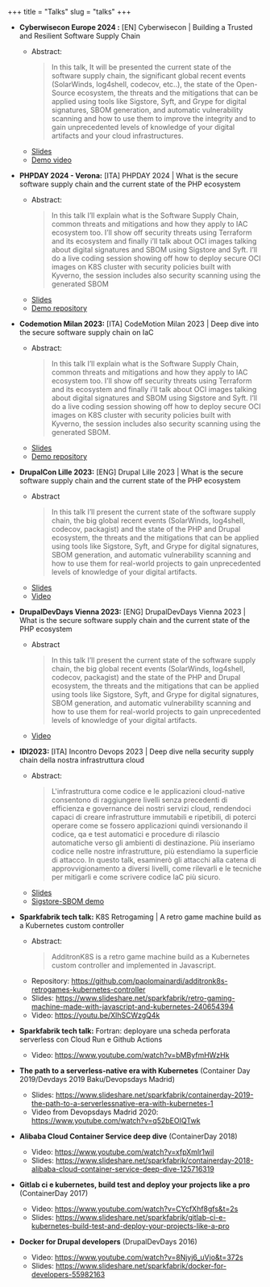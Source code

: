 +++
title = "Talks"
slug = "talks"
+++

* **Cyberwisecon Europe 2024 :** [EN] Cyberwisecon | Building a Trusted and Resilient Software Supply Chain
  * Abstract:
    > In this talk, It will be presented the current state of the software supply chain, the significant global recent events (SolarWinds, log4shell, codecov, etc..), the state of the Open-Source ecosystem, the threats and the mitigations that can be applied using tools like Sigstore, Syft, and Grype for digital signatures, SBOM generation, and automatic vulnerability scanning and how to use them to improve the integrity and to gain unprecedented levels of knowledge of your digital artifacts and your cloud infrastructures.
  * [Slides](/talks/cyberwisecon-2024-supply-chain.pdf)
  * [Demo video](https://www.youtube.com/watch?v=8osHp_h9bYU)

* **PHPDAY 2024 - Verona:** [ITA] PHPDAY 2024 | What is the secure software supply chain and the current state of the PHP ecosystem
  * Abstract:
    > In this talk I’ll explain what is the Software Supply Chain, common threats and mitigations and how they apply to IAC ecosystem too. I’ll show off security threats using Terraform and its ecosystem and finally i’ll talk about OCI images talking about digital signatures and SBOM using Sigstore and Syft. I’ll do a live coding session showing off how to deploy secure OCI images on K8S cluster with security policies built with Kyverno, the session includes also security scanning using the generated SBOM
  * [Slides](/talks/drupalcon-lille-2023-php-supply-chain.pdf)
  * [Demo repository](https://github.com/paolomainardi/sigstore-demo/tree/feature/drupal-demo)

* **Codemotion Milan 2023:** [ITA] CodeMotion Milan 2023 | Deep dive into the secure software supply chain on IaC
  * Abstract:
    > In this talk I’ll explain what is the Software Supply Chain, common threats and mitigations and how they apply to IAC ecosystem too. I’ll show off security threats using Terraform and its ecosystem and finally i’ll talk about OCI images talking about digital signatures and SBOM using Sigstore and Syft. I’ll do a live coding session showing off how to deploy secure OCI images on K8S cluster with security policies built with Kyverno, the session includes also security scanning using the generated SBOM.
  * [Slides](https://www.slideshare.net/sparkfabrik/codemotion-2023-deep-dive-nella-supply-chain-della-nostra-infrastruttura-cloudpdf)
  * [Demo repository](https://github.com/paolomainardi/sigstore-demo)

* **DrupalCon Lille 2023:** [ENG] Drupal Lille 2023 | What is the secure software supply chain and the current state of the PHP ecosystem
  * Abstract
    > In this talk I’ll present the current state of the software supply chain, the big global recent events (SolarWinds, log4shell, codecov, packagist) and the state of the PHP and Drupal ecosystem, the threats and the mitigations that can be applied using tools like Sigstore, Syft, and Grype for digital signatures, SBOM generation, and automatic vulnerability scanning and how to use them for real-world projects to gain unprecedented levels of knowledge of your digital artifacts.
  * [Slides](/talks/drupalcon-lille-2023-php-supply-chain.pdf)
  * [Video](https://youtu.be/DLxlvgLt47A?si=Ms4YH3ySp83iQ6Z4)

* **DrupalDevDays Vienna 2023:** [ENG] DrupalDevDays Vienna 2023 | What is the secure software supply chain and the current state of the PHP ecosystem
  * Abstract
    > In this talk I’ll present the current state of the software supply chain, the big global recent events (SolarWinds, log4shell, codecov, packagist) and the state of the PHP and Drupal ecosystem, the threats and the mitigations that can be applied using tools like Sigstore, Syft, and Grype for digital signatures, SBOM generation, and automatic vulnerability scanning and how to use them for real-world projects to gain unprecedented levels of knowledge of your digital artifacts.
  * [Video](https://www.youtube.com/watch?v=yYJggfjysU4&t=1s&ab_channel=DrupalAustria)

* **IDI2023:** [ITA] Incontro Devops 2023 | Deep dive nella security supply chain della nostra infrastruttura cloud
  * Abstract:
    > L'infrastruttura come codice e le applicazioni cloud-native consentono di raggiungere livelli senza precedenti di efficienza e governance dei nostri servizi cloud, rendendoci capaci di creare infrastrutture immutabili e ripetibili, di poterci operare come se fossero applicazioni quindi versionando il codice, qa e test automatici e procedure di rilascio automatiche verso gli ambienti di destinazione. Più inseriamo codice nelle nostre infrastrutture, più estendiamo la superficie di attacco. In questo talk, esaminerò gli attacchi alla catena di approvvigionamento a diversi livelli, come rilevarli e le tecniche per mitigarli e come scrivere codice IaC più sicuro.
  * [Slides](/talks/idi2023-supply-chain-iac.pdf)
  * [Sigstore-SBOM demo](https://github.com/paolomainardi/idi2023-sigstore-demo)

* **Sparkfabrik tech talk:** K8S Retrogaming | A retro game machine build as a Kubernetes custom controller
  * Abstract:
    > AdditronK8S is a retro game machine build as a Kubernetes custom controller and implemented in Javascript.
  * Repository: https://github.com/paolomainardi/additronk8s-retrogames-kubernetes-controller
  * Slides: https://www.slideshare.net/sparkfabrik/retro-gaming-machine-made-with-javascript-and-kubernetes-240654394
  * Video: https://youtu.be/XlhSCWzgQ4k
* **Sparkfabrik tech talk:** Fortran: deployare una scheda perforata serverless con Cloud Run e Github Actions
  * Video: https://www.youtube.com/watch?v=bMByfmHWzHk
* **The path to a serverless-native era with Kubernetes** (Container Day 2019/Devdays 2019 Baku/Devopsdays Madrid)
  * Slides: https://www.slideshare.net/sparkfabrik/containerday-2019-the-path-to-a-serverlessnative-era-with-kubernetes-1
  * Video from Devopsdays Madrid 2020: https://www.youtube.com/watch?v=q52bEOIQTwk
* **Alibaba Cloud Container Service deep dive** (ContainerDay 2018)
  * Video: https://www.youtube.com/watch?v=xfpXmlr1wiI
  * Slides: https://www.slideshare.net/sparkfabrik/containerday-2018-alibaba-cloud-container-service-deep-dive-125716319
* **Gitlab ci e kubernetes, build test and deploy your projects like a pro** (ContainerDay 2017)
  * Video: https://www.youtube.com/watch?v=CYcfXhf8gfs&t=2s
  * Slides: https://www.slideshare.net/sparkfabrik/gitlab-ci-e-kubernetes-build-test-and-deploy-your-projects-like-a-pro
* **Docker for Drupal developers** (DrupalDevDays 2016)
  * Video: https://www.youtube.com/watch?v=8Njyj6_uVjo&t=372s
  * Slides: https://www.slideshare.net/sparkfabrik/docker-for-developers-55982163


